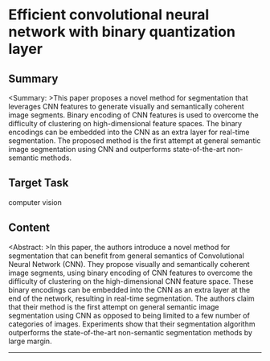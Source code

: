 # Efficient convolutional neural network with binary quantization layer

## Summary

<Summary: >This paper proposes a novel method for segmentation that leverages CNN features to generate visually and semantically coherent image segments. Binary encoding of CNN features is used to overcome the difficulty of clustering on high-dimensional feature spaces. The binary encodings can be embedded into the CNN as an extra layer for real-time segmentation. The proposed method is the first attempt at general semantic image segmentation using CNN and outperforms state-of-the-art non-semantic methods.


## Target Task

computer vision

## Content

<Abstract: >In this paper, the authors introduce a novel method for segmentation that can benefit from general semantics of Convolutional Neural Network (CNN). They propose visually and semantically coherent image segments, using binary encoding of CNN features to overcome the difficulty of clustering on the high-dimensional CNN feature space. These binary encodings can be embedded into the CNN as an extra layer at the end of the network, resulting in real-time segmentation. The authors claim that their method is the first attempt on general semantic image segmentation using CNN as opposed to being limited to a few number of categories of images. Experiments show that their segmentation algorithm outperforms the state-of-the-art non-semantic segmentation methods by large margin.



---

